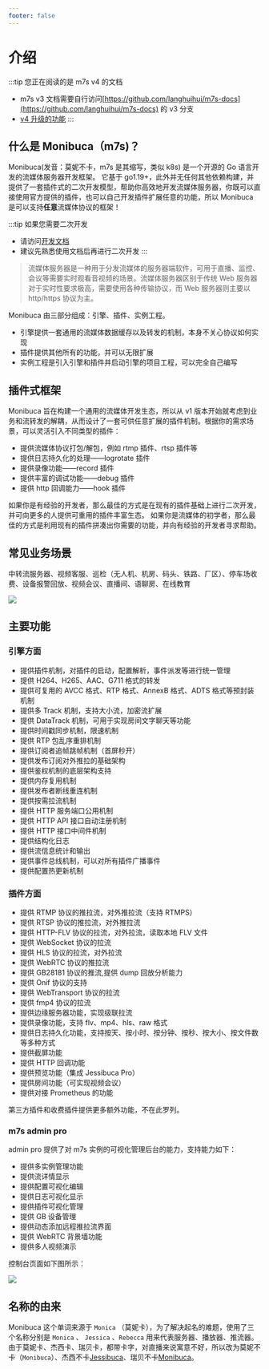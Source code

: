 ```yaml
---
footer: false
---
```


# 介绍

:::tip 您正在阅读的是 m7s v4 的文档

- m7s v3 文档需要自行访问[https://github.com/langhuihui/m7s-docs](https://github.com/langhuihui/m7s-docs) 的 v3 分支
- [v4 升级的功能](./v4)
  :::

## 什么是 Monibuca（m7s)？

Monibuca(发音：莫妮不卡，m7s 是其缩写，类似 k8s) 是一个开源的 Go 语言开发的流媒体服务器开发框架。
它基于 go1.19+，此外并无任何其他依赖构建，并提供了一套插件式的二次开发模型，帮助你高效地开发流媒体服务器，你既可以直接使用官方提供的插件，也可以自己开发插件扩展任意的功能，所以 Monibuca 是可以支持**任意**流媒体协议的框架！

:::tip 如果您需要二次开发

- 请访问[开发文档](../devel/startup)
- 建议先熟悉使用文档后再进行二次开发
  :::

> 流媒体服务器是一种用于分发流媒体的服务器端软件，可用于直播、监控、会议等需要实时观看音视频的场景。流媒体服务器区别于传统 Web 服务器对于实时性要求极高，需要使用各种传输协议，而 Web 服务器则主要以 http/https 协议为主。

Monibuca 由三部分组成：引擎、插件、实例工程。

- 引擎提供一套通用的流媒体数据缓存以及转发的机制，本身不关心协议如何实现
- 插件提供其他所有的功能，并可以无限扩展
- 实例工程是引入引擎和插件并启动引擎的项目工程，可以完全自己编写

## 插件式框架

Monibuca 旨在构建一个通用的流媒体开发生态，所以从 v1 版本开始就考虑到业务和流转发的解耦，从而设计了一套可供任意扩展的插件机制。根据你的需求场景，可以灵活引入不同类型的插件：

- 提供流媒体协议打包/解包，例如 rtmp 插件、rtsp 插件等
- 提供日志持久化的处理——logrotate 插件
- 提供录像功能——record 插件
- 提供丰富的调试功能——debug 插件
- 提供 http 回调能力——hook 插件

如果你是有经验的开发者，那么最佳的方式是在现有的插件基础上进行二次开发，并可向更多的人提供可重用的插件丰富生态。
如果你是流媒体的初学者，那么最佳的方式是利用现有的插件拼凑出你需要的功能，并向有经验的开发者寻求帮助。

## 常见业务场景

中转流服务器、视频客服、巡检（无人机、机房、码头、铁路、厂区）、停车场收费、设备报警回放、视频会议、直播间、语聊房、在线教育

<img src="/mermaid-1.png" />

## 主要功能

### 引擎方面

- 提供插件机制，对插件的启动，配置解析，事件派发等进行统一管理
- 提供 H264、H265、AAC、G711 格式的转发
- 提供可复用的 AVCC 格式、RTP 格式、AnnexB 格式、ADTS 格式等预封装机制
- 提供多 Track 机制，支持大小流，加密流扩展
- 提供 DataTrack 机制，可用于实现房间文字聊天等功能
- 提供时间戳同步机制，限速机制
- 提供 RTP 包乱序重排机制
- 提供订阅者追帧跳帧机制（首屏秒开）
- 提供发布订阅对外推拉的基础架构
- 提供鉴权机制的底层架构支持
- 提供内存复用机制
- 提供发布者断线重连机制
- 提供按需拉流机制
- 提供 HTTP 服务端口公用机制
- 提供 HTTP API 接口自动注册机制
- 提供 HTTP 接口中间件机制
- 提供结构化日志
- 提供流信息统计和输出
- 提供事件总线机制，可以对所有插件广播事件
- 提供配置热更新机制

### 插件方面

- 提供 RTMP 协议的推拉流，对外推拉流（支持 RTMPS）
- 提供 RTSP 协议的推拉流，对外推拉流
- 提供 HTTP-FLV 协议的拉流，对外拉流，读取本地 FLV 文件
- 提供 WebSocket 协议的拉流
- 提供 HLS 协议的拉流，对外拉流
- 提供 WebRTC 协议的推拉流
- 提供 GB28181 协议的推流,提供 dump 回放分析能力
- 提供 Onif 协议的支持
- 提供 WebTransport 协议的拉流
- 提供 fmp4 协议的拉流
- 提供边缘服务器功能，实现级联拉流
- 提供录像功能，支持 flv、mp4、hls、raw 格式
- 提供日志持久化功能，支持按天、按小时、按分钟、按秒、按大小、按文件数等多种方式
- 提供截屏功能
- 提供 HTTP 回调功能
- 提供预览功能（集成 Jessibuca Pro）
- 提供房间功能（可实现视频会议）
- 提供对接 Prometheus 的功能

第三方插件和收费插件提供更多额外功能，不在此罗列。

### m7s admin pro

admin pro 提供了对 m7s 实例的可视化管理后台的能力，支持能力如下：

- 提供多实例管理功能
- 提供流详情显示
- 提供配置可视化编辑
- 提供日志可视化显示
- 提供插件可视化管理
- 提供 GB 设备管理
- 提供动态添加远程推拉流界面
- 提供 WebRTC 背景墙功能
- 提供多人视频演示

控制台页面如下图所示：

<img src="/introduction-1.png" />

## 名称的由来

Monibuca 这个单词来源于 `Monica` （莫妮卡），为了解决起名的难题，使用了三个名称分别是 `Monica` 、 `Jessica` 、`Rebecca` 用来代表服务器、播放器、推流器。由于莫妮卡、杰西卡、瑞贝卡，都带卡字，对直播来说寓意不好，所以改为莫妮不卡（`Monibuca`）、杰西不卡[Jessibuca](https://jessibuca.com)、瑞贝不卡[Monibuca](https://Monibuca.com)。
